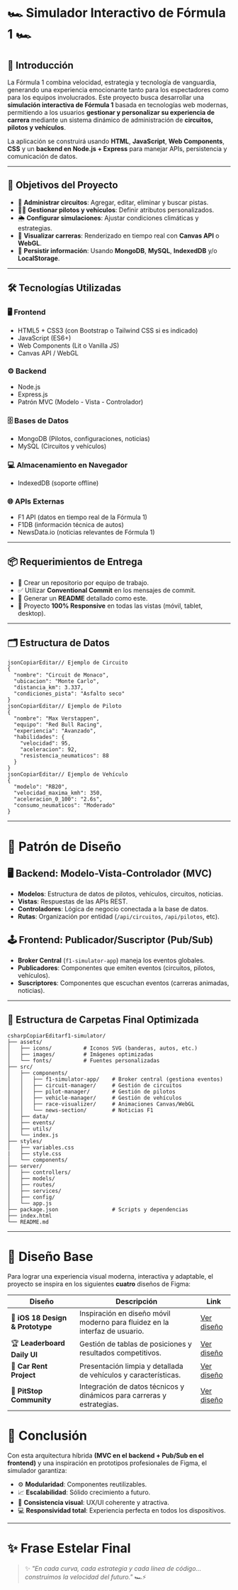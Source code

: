 # 🏎️ Simulador Interactivo de Fórmula 1  🏎️

## 📖 Introducción

La Fórmula 1 combina velocidad, estrategia y tecnología de vanguardia, generando una experiencia emocionante tanto para los espectadores como para los equipos involucrados.
 Este proyecto busca desarrollar una **simulación interactiva de Fórmula 1** basada en tecnologías web modernas, permitiendo a los usuarios **gestionar y personalizar su experiencia de carrera** mediante un sistema dinámico de administración de **circuitos, pilotos y vehículos**.

La aplicación se construirá usando **HTML**, **JavaScript**, **Web Components**, **CSS** y un **backend en Node.js + Express** para manejar APIs, persistencia y comunicación de datos.

------

## 🎯 Objetivos del Proyecto

- 🏁 **Administrar circuitos**: Agregar, editar, eliminar y buscar pistas.
- 🧑‍✈️ **Gestionar pilotos y vehículos**: Definir atributos personalizados.
- 🌦️ **Configurar simulaciones**: Ajustar condiciones climáticas y estrategias.
- 🎨 **Visualizar carreras**: Renderizado en tiempo real con **Canvas API** o **WebGL**.
- 💾 **Persistir información**: Usando **MongoDB**, **MySQL**, **IndexedDB** y/o **LocalStorage**.

------

## 🛠️ Tecnologías Utilizadas

### 🖥️ Frontend

- HTML5 + CSS3 (con Bootstrap o Tailwind CSS si es indicado)
- JavaScript (ES6+)
- Web Components (Lit o Vanilla JS)
- Canvas API / WebGL

### ⚙️ Backend

- Node.js
- Express.js
- Patrón MVC (Modelo - Vista - Controlador)

### 🗄️ Bases de Datos

- MongoDB (Pilotos, configuraciones, noticias)
- MySQL (Circuitos y vehículos)

### 💻 Almacenamiento en Navegador

- IndexedDB (soporte offline)

### 🌐 APIs Externas

- F1 API (datos en tiempo real de la Fórmula 1)
- F1DB (información técnica de autos)
- NewsData.io (noticias relevantes de Fórmula 1)

------

## 📦 Requerimientos de Entrega

- 📂 Crear un repositorio por equipo de trabajo.
- ✅ Utilizar **Conventional Commit** en los mensajes de commit.
- 📜 Generar un **README** detallado como este.
- 📱 Proyecto **100% Responsive** en todas las vistas (móvil, tablet, desktop).

------

## 🗂️ Estructura de Datos

```
jsonCopiarEditar// Ejemplo de Circuito
{
  "nombre": "Circuit de Monaco",
  "ubicacion": "Monte Carlo",
  "distancia_km": 3.337,
  "condiciones_pista": "Asfalto seco"
}
jsonCopiarEditar// Ejemplo de Piloto
{
  "nombre": "Max Verstappen",
  "equipo": "Red Bull Racing",
  "experiencia": "Avanzado",
  "habilidades": {
    "velocidad": 95,
    "aceleracion": 92,
    "resistencia_neumaticos": 88
  }
}
jsonCopiarEditar// Ejemplo de Vehículo
{
  "modelo": "RB20",
  "velocidad_maxima_kmh": 350,
  "aceleracion_0_100": "2.6s",
  "consumo_neumaticos": "Moderado"
}
```

------

# 🧠 Patrón de Diseño 

## 🖥️ Backend: **Modelo-Vista-Controlador (MVC)**

- **Modelos**: Estructura de datos de pilotos, vehículos, circuitos, noticias.
- **Vistas**: Respuestas de las APIs REST.
- **Controladores**: Lógica de negocio conectada a la base de datos.
- **Rutas**: Organización por entidad (`/api/circuitos`, `/api/pilotos`, etc).

## 🕹️ Frontend: **Publicador/Suscriptor (Pub/Sub)**

- **Broker Central** (`f1-simulator-app`) maneja los eventos globales.
- **Publicadores**: Componentes que emiten eventos (circuitos, pilotos, vehículos).
- **Suscriptores**: Componentes que escuchan eventos (carreras animadas, noticias).

------

## 📂 Estructura de Carpetas Final Optimizada

```
csharpCopiarEditarf1-simulator/
├── assets/
│   ├── icons/          # Iconos SVG (banderas, autos, etc.)
│   ├── images/         # Imágenes optimizadas
│   └── fonts/          # Fuentes personalizadas
├── src/
│   ├── components/     
│   │   ├── f1-simulator-app/    # Broker central (gestiona eventos)
│   │   ├── circuit-manager/     # Gestión de circuitos
│   │   ├── pilot-manager/       # Gestión de pilotos
│   │   ├── vehicle-manager/     # Gestión de vehículos
│   │   ├── race-visualizer/     # Animaciones Canvas/WebGL
│   │   └── news-section/        # Noticias F1
│   ├── data/         
│   ├── events/        
│   ├── utils/         
│   └── index.js                 
├── styles/
│   ├── variables.css
|   ├── style.css
│   └── components/              
├── server/
│   ├── controllers/             
│   ├── models/                  
│   ├── routes/                  
│   ├── services/                
│   ├── config/                  
│   └── app.js                   
├── package.json                 # Scripts y dependencias
├── index.html                   
└── README.md
```

------

# 🚀 Diseño Base

Para lograr una experiencia visual moderna, interactiva y adaptable, el proyecto se inspira en los siguientes **cuatro** diseños de Figma:



| Diseño                          | Descripción                                                  | Link                                                         |
| ------------------------------- | ------------------------------------------------------------ | ------------------------------------------------------------ |
| 📱 **iOS 18 Design & Prototype** | Inspiración en diseño móvil moderno para fluidez en la interfaz de usuario. | [Ver diseño](https://www.figma.com/design/wp8pjI4WtdXECwp5egiyft/Design-and-Prototype-iOS-18--Community---Community-?node-id=1204-4997&t=0QSqNKJPfjeF5N9r-0) |
| 🏆 **Leaderboard Daily UI**      | Gestión de tablas de posiciones y resultados competitivos.   | [Ver diseño](https://www.figma.com/design/RJRrgsAYgSzdFHyij3CQl0/-78-Leaderborad-Dail-UI--Community-?node-id=0-1&p=f&t=SZPtqAjv4zUuXRKB-0) |
| 🚗 **Car Rent Project**          | Presentación limpia y detallada de vehículos y características. | [Ver diseño](https://www.figma.com/design/5Lof0wkHQ09WfMFY2YZiaf/Car-rent-project--Community-?node-id=0-1&p=f&t=wJ8xaeuIlo9GtyYZ-0) |
| 🏁 **PitStop Community**         | Integración de datos técnicos y dinámicos para carreras y estrategias. | [Ver diseño](https://www.figma.com/design/fNyvLJeMRtGLDHtuyJhKTy/PitStop--Community-?node-id=5-590&t=J2vpbxpwtT6BwXDp-0) |



# 🎯 Conclusión

Con esta arquitectura híbrida **(MVC en el backend + Pub/Sub en el frontend)** y una inspiración en prototipos profesionales de Figma, el simulador garantiza:

- ⚙️ **Modularidad**: Componentes reutilizables.
- 📈 **Escalabilidad**: Sólido crecimiento a futuro.
- 🎨 **Consistencia visual**: UX/UI coherente y atractiva.
- 💻 **Responsividad total**: Experiencia perfecta en todos los dispositivos.

------

# ✨ Frase Estelar Final

> ✨ *"En cada curva, cada estrategia y cada línea de código... construimos la velocidad del futuro."* 🏎️⚡